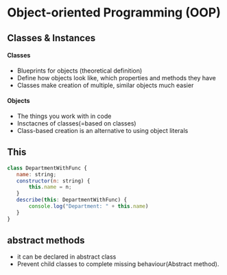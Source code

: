 # Object-oriented Programming (OOP)

## Classes & Instances
#### Classes
 - Blueprints for objects (theoretical definition)
 - Define how objects look like, which properties and methods they have
 - Classes make creation of multiple, similar objects much easier

#### Objects 
 - The things you work with in code
 - Insctacnes of classes(=based on classes)
 - Class-based creation is an alternative to using object literals

## This
 ```js
class DepartmentWithFunc {
    name: string;
    constructor(n: string) {
        this.name = n;
    }
    describe(this: DepartmentWithFunc) {
        console.log("Department: " + this.name)
    }
}
 ```

## abstract methods
- it can be declared in abstract class
- Prevent child classes to complete missing behaviour(Abstract method).